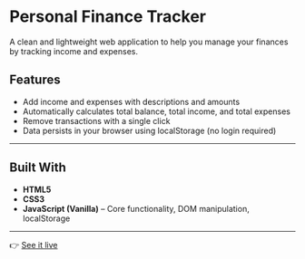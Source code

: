 # Personal Finance Tracker

A clean and lightweight web application to help you manage your finances by tracking income and expenses.

## Features

- Add income and expenses with descriptions and amounts
- Automatically calculates total balance, total income, and total expenses
- Remove transactions with a single click
- Data persists in your browser using localStorage (no login required)

---

## Built With

- **HTML5** 
- **CSS3** 
- **JavaScript (Vanilla)** – Core functionality, DOM manipulation, localStorage

---


👉 [See it live](https://laurarodd.github.io/finance-tracker/)

